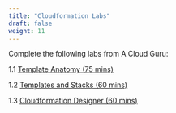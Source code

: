 ```yaml
---
title: "Cloudformation Labs"
draft: false
weight: 11
---
```


Complete the following labs from A Cloud Guru:

1.1 [Template Anatomy (75 mins)](https://learn.acloud.guru/course/d8a92be0-dbab-4498-a2af-375a7a591ae8/learn/496e2f4a-cc97-4946-9e6f-6e0ce87df088/7731f0f6-b54c-477e-9327-7910101c32e1/lab/029ff27d-55cd-4491-ae54-155188196105)

1.2 [Templates and Stacks (60 mins)](https://learn.acloud.guru/course/d8a92be0-dbab-4498-a2af-375a7a591ae8/learn/9c7a45ea-7039-4ce5-b907-0257d4400955/6829a2e5-8469-4170-99f5-1525407f251d/lab/25374191-51d0-4cad-936a-63173e753038)

1.3 [Cloudformation Designer (60 mins)](https://learn.acloud.guru/course/d8a92be0-dbab-4498-a2af-375a7a591ae8/learn/9c7a45ea-7039-4ce5-b907-0257d4400955/548eb838-0a27-4c7d-9a66-5e7a49c4b17f/lab/f0ac7c4c-8b2e-43a3-9423-03ebbb204840)

